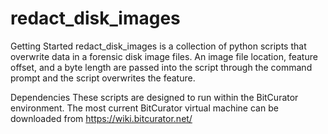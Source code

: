 redact_disk_images
==================

Getting Started
redact_disk_images is a collection of python scripts that overwrite data in a forensic disk image files. An image file location, feature offset, and a byte length are passed into the script through the command prompt and the script overwrites the feature.

Dependencies
These scripts are designed to run within the BitCurator environment. The most current BitCurator virtual machine can be downloaded from
https://wiki.bitcurator.net/


